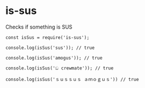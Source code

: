 # is-sus
Checks if something is SUS

```node
const isSus = require('is-sus');

console.log(isSus('sus')); // true

console.log(isSus('amogus')); // true

console.log(isSus('ඞ crewmate')); // true

console.log(isSus('ｓｕｓｓｕｓ ａｍｏｇｕｓ')) // true
```
